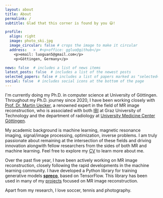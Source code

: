```yaml
---
layout: about
title: About
permalink: /
subtitle: Glad that this corner is found by you 😃!

profile:
  align: right
  image: photo_ski.jpg
  image_circular: false # crops the image to make it circular
  address:   >  #<p>office: ggluo@github</p>
    <p>email: luoguan5@gmail.com</p>
    <p>Göttingen, Germany</p>

news: false  # includes a list of news items
latest_posts: false  # includes a list of the newest posts
selected_papers: false # includes a list of papers marked as "selected={true}"
social: false  # includes social icons at the bottom of the page
---
```


I'm currently doing my Ph.D. in computer science at University of Göttingen. Throughout my Ph.D. journey since 2020, I have been working closely with [Prof. Dr. Martin Uecker](https://scholar.google.com/citations?user=r7BG-ZYAAAAJ&hl=en), a renowned expert in the field of MR image reconstruction, who is associated with both [IBI](https://www.tugraz.at/institute/ibi/institute/team/) at Graz University of Technology and the department of radiology at [University Medicine Center Göttingen](https://www.umg.eu/).

My academic background is machine learning, magnetic resonance imaging, signal/image processing, optimization, inverse problems. 
I am truly passionate about remaining at the intersection of these fields and driving innovation alongwith fellow researchers from the sides of both MR and machine learning. Feel free to explore my [CV](/assets/pdf/cv.pdf) to learn more about me.

Over the past five year, I have been actively working on MR image reconstruction, closely following the rapid developments in the machine learning community. 
I have developed a Python library for training generative models **[spreco](https://github.com/mrirecon/spreco)**, based on TensorFlow. This library has been used in many of my [projects](/projects/) focused on MR image reconstruction.


Apart from my research, I love soccer, tennis and photography. 

